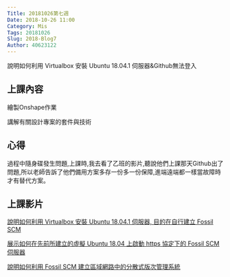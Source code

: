 ```yaml
---
Title: 20181026第七週
Date: 2018-10-26 11:00
Category: Mis
Tags: 20181026
Slug: 2018-Blog7
Author: 40623122
---
```


說明如何利用 Virtualbox 安裝 Ubuntu 18.04.1 伺服器&Github無法登入
<!-- PELICAN_END_SUMMARY -->

上課內容
---
繪製Onshape作業

講解有關設計專案的套件與技術

心得
----
過程中隨身碟發生問題,上課時,我去看了乙班的影片,聽說他們上課那天Github出了問題,所以老師告訴了他們備用方案多存一份多一份保障,進端遠端都一樣當故障時才有替代方案。

上課影片
----
[說明如何利用 Virtualbox 安裝 Ubuntu 18.04.1 伺服器, 目的在自行建立 Fossil SCM](https://www.youtube.com/watch?v=JA75HIMhIgk)

[展示如何在先前所建立的虛擬 Ubuntu 18.04 上啟動 https 協定下的 Fossil SCM 伺服器](https://www.youtube.com/watch?v=nju615KXghM)

[說明如何利用 Fossil SCM 建立區域網路中的分散式版次管理系統](https://www.youtube.com/watch?v=hCyeqgfh02w)



